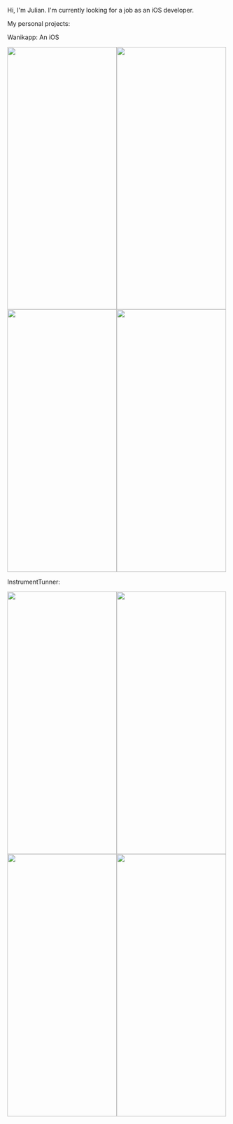 Hi, I'm Julian. I'm currently looking for a job as an iOS developer.

My personal projects:

Wanikapp: An iOS 

<img src="https://i.imgur.com/1Lh7QzO.png" width="250" height="600"><img src="https://i.imgur.com/N2Llr8l.png" width="250" height="600"><img src="https://i.imgur.com/Saxpcc7.png" width="250" height="600"><img src="https://i.imgur.com/SlqDYC7.png" width="250" height="600">

InstrumentTunner:

<img src="https://i.imgur.com/HGnlN4W.png" width="250" height="600"><img src="https://i.imgur.com/bXhsNXL.png" width="250" height="600"><img src="https://i.imgur.com/23XLqjj.png" width="250" height="600"><img src="https://i.imgur.com/I7K9xQj.png" width="250" height="600">

<!---
Juliallisio/Juliallisio is a ✨ special ✨ repository because its `README.md` (this file) appears on your GitHub profile.
You can click the Preview link to take a look at your changes.
--->
